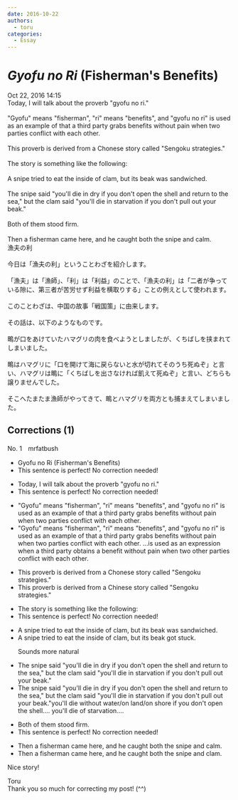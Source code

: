 ```yaml
---
date: 2016-10-22
authors:
  - toru
categories:
  - Essay
---
```


<h1 id="subject_show"><strong><em>Gyofu no Ri</strong></em> (Fisherman's Benefits)</h1>
<div class="date">Oct 22, 2016 14:15</div>
<div id="post"><div id="body_show_ori">
Today, I will talk about the proverb "gyofu no ri."<br/><br/>"Gyofu" means "fisherman", "ri" means "benefits", and "gyofu no ri" is used as an example of that a third party grabs benefits without pain when two parties conflict with each other.<br/><br/>This proverb is derived from a Chonese story called "Sengoku strategies."<br/><br/>The story is something like the following:<br/><br/>A snipe tried to eat the inside of clam, but its beak was sandwiched.<br/><br/>The snipe said "you'll die in dry if you don't open the shell and return to the sea," but the clam said "you'll die in starvation if you don't pull out your beak."<br/><br/>Both of them stood firm.<br/><br/>Then a fisherman came here, and he caught both the snipe and calm.
</div></div>

<!-- more -->

<div id="post_ja"><div id="body_show_mo">
漁夫の利<br/><br/>今日は「漁夫の利」ということわざを紹介します。<br/><br/>「漁夫」は「漁師」、「利」は「利益」のことで、「漁夫の利」は「二者が争っている隙に、第三者が苦労せず利益を横取りする」ことの例えとして使われます。<br/><br/>このことわざは、中国の故事「戦国策」に由来します。<br/><br/>その話は、以下のようなものです。<br/><br/>鴫が口をあけていたハマグリの肉を食べようとしましたが、くちばしを挟まれてしまいました。<br/><br/>鴫はハマグリに「口を開けて海に戻らないと水が切れてそのうち死ぬぞ」と言い、ハマグリは鴫に「くちばしを出さなければ飢えて死ぬぞ」と言い、どちらも譲りませんでした。<br/><br/>そこへたまたま漁師がやってきて、鴫とハマグリを両方とも捕まえてしまいました。
</div></div>

## Corrections (1)
<div id="block"><div class="first_name"> No. 1　<span class="just_name">mrfatbush</span></div><div id="block2">
<ul class="correction_field">
<li class="incorrect">Gyofu no Ri (Fisherman's Benefits)</li>
<li class="corrected perfect">This sentence is perfect! No correction needed!</li>
</ul>
<ul class="correction_field">
<li class="incorrect">Today, I will talk about the proverb "gyofu no ri."</li>
<li class="corrected perfect">This sentence is perfect! No correction needed!</li>
</ul>
<ul class="correction_field">
<li class="incorrect">"Gyofu" means "fisherman", "ri" means "benefits", and "gyofu no ri" is used as an example of that a third party grabs benefits without pain when two parties conflict with each other.</li>
<li class="corrected correct">
"Gyofu" means "fisherman", "ri" means "benefits", and "gyofu no ri" is used as an example of that a third party grabs benefits without pain when two parties conflict with each other. ...is used as an expression when a third party obtains a benefit without pain when two other parties conflict with each other. 
</li>
</ul>
<ul class="correction_field">
<li class="incorrect">This proverb is derived from a Chonese story called "Sengoku strategies."</li>
<li class="corrected correct">
This proverb is derived from a Chinese story called "Sengoku strategies."
</li>
</ul>
<ul class="correction_field">
<li class="incorrect">The story is something like the following:</li>
<li class="corrected perfect">This sentence is perfect! No correction needed!</li>
</ul>
<ul class="correction_field">
<li class="incorrect">A snipe tried to eat the inside of clam, but its beak was sandwiched.</li>
<li class="corrected correct">
A snipe tried to eat the inside of clam, but its beak got stuck.
<p class="correction_comment">Sounds more natural</p>
</li>
</ul>
<ul class="correction_field">
<li class="incorrect">The snipe said "you'll die in dry if you don't open the shell and return to the sea," but the clam said "you'll die in starvation if you don't pull out your beak."</li>
<li class="corrected correct">
The snipe said "you'll die in dry if you don't open the shell and return to the sea," but the clam said "you'll die in starvation if you don't pull out your beak."you'll die without water/on land/on shore if you don't open the shell.... you'll die of starvation....
</li>
</ul>
<ul class="correction_field">
<li class="incorrect">Both of them stood firm.</li>
<li class="corrected perfect">This sentence is perfect! No correction needed!</li>
</ul>
<ul class="correction_field">
<li class="incorrect">Then a fisherman came here, and he caught both the snipe and calm.</li>
<li class="corrected correct">
Then a fisherman came here, and he caught both the snipe and clam.
</li>
</ul>
<p class="comment_small">
 Nice story!
</p>

</div><div class="name"><span class="just_name">Toru</span><br>
Thank you so much for correcting my post! (^^)
</div>
</div>
